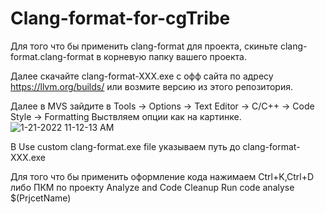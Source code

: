 # Clang-format-for-cgTribe

Для того что бы применить clang-format для проекта, скиньте clang-format.clang-format в корневую папку вашего проекта.

Далее скачайте  clang-format-XXX.exe с офф сайта по адресу https://llvm.org/builds/ или возмите версию из этого репозитория.

Далее в MVS зайдите в Tools -> Options -> Text Editor -> C/C++ -> Code Style -> Formatting Выствляем опции как на картинке. ![1-21-2022 11-12-13 AM](https://user-images.githubusercontent.com/60007719/150482808-751d9e7b-79c7-4287-9896-d84d1c2a358f.png)

В Use custom clang-format.exe file указываем путь до clang-format-XXX.exe

Для того что бы применить оформление кода нажимаем Ctrl+K,Ctrl+D либо ПКМ по проекту Analyze and Code Cleanup Run code analyse $(PrjcetName)
